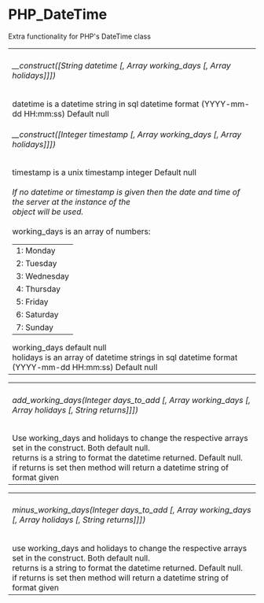 PHP_DateTime
============

Extra functionality for PHP's DateTime class

<table>
    <tr>
        <td>
            <h6>__construct([String datetime [, Array working_days [, Array holidays]]])</h6>
            datetime is a datetime string in sql datetime format (YYYY-mm-dd HH:mm:ss) Default null<br />
            <h6>__construct([Integer timestamp [, Array working_days [, Array holidays]]])</h6>
            timestamp is a unix timestamp integer Default null<br />
            <br />
            <i>If no datetime or timestamp is given then the date and time of the server at the instance of the<br />
            object will be used.</i><br />
            <br />
            working_days is an array of numbers:
            <table>
                <tr>
                    <td>1: Monday</td>
                </tr>
                <tr>
                    <td>2: Tuesday</td>
                </tr>
                <tr>
                    <td>3: Wednesday</td>
                </tr>
                <tr>
                    <td>4: Thursday</td>
                </tr>
                <tr>
                    <td>5: Friday</td>
                </tr>
                <tr>
                    <td>6: Saturday</td>
                </tr>
                <tr>
                    <td>7: Sunday</td>
                </tr>
            </table>
            working_days default null<br />
            holidays is an array of datetime strings in sql datetime format (YYYY-mm-dd HH:mm:ss) Default null
        </td>
    </tr>
</table>

<table>
    <tr>
        <td>
            <h6>add_working_days(Integer days_to_add [, Array working_days [, Array holidays [, String returns]]])</h6>
            Use working_days and holidays to change the respective arrays set in the construct. Both default null.<br />
            returns is a string to format the datetime returned. Default null.<br />
            if returns is set then method will return a datetime string of format given<br />
        </td>
    </tr>
</table>

<table>
    <tr>
        <td>
            <h6>minus_working_days(Integer days_to_add [, Array working_days [, Array holidays [, String returns]]])</h6>
            use working_days and holidays to change the respective arrays set in the construct. Both default null.<br />
            returns is a string to format the datetime returned. Default null.<br />
            if returns is set then method will return a datetime string of format given<br />
        </td>
    </tr>
</table>
